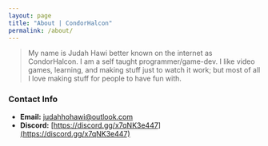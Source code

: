 ```yaml
---
layout: page
title: "About | CondorHalcon"
permalink: /about/
---
```


> My name is Judah Hawi better known on the internet as CondorHalcon. I am a self taught programmer/game-dev. I like video games, learning, and making stuff just to watch it work; but most of all I love making stuff for people to have fun with.

### Contact Info
* __Email:__ judahhohawi@outlook.com
* __Discord:__ [https://discord.gg/x7qNK3e447](https://discord.gg/x7qNK3e447)
